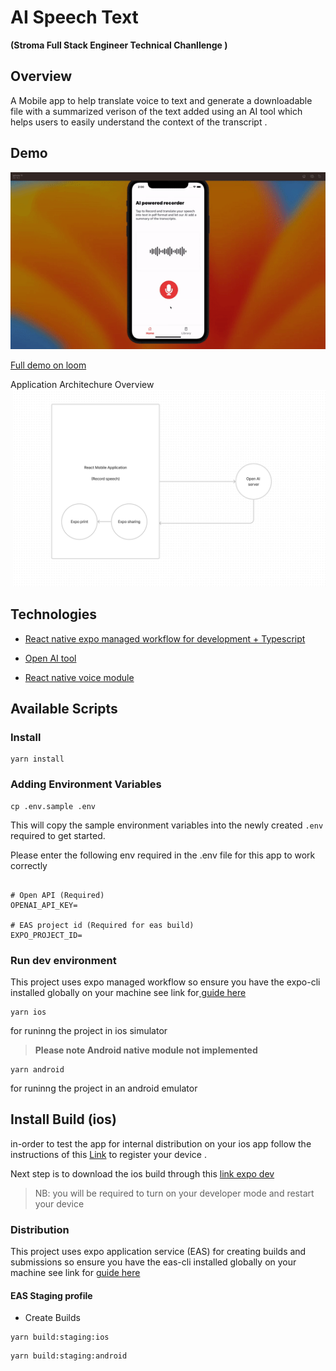 # AI Speech Text

**(Stroma Full Stack Engineer Technical Chanllenge )**

## Overview

A Mobile app to help translate voice to text and generate a downloadable file with a summarized verison of the text added using an AI tool which helps users to easily understand the context of the transcript .

## Demo 

![gif demo video](docs/demo.gif)

[Full  demo on loom](https://www.loom.com/share/7ccffa30cc3040a5bf238c628853110f)


Application Architechure Overview
<img
  src="/docs/app-architechure-overview.png"
  alt="Alt text"
  title="Optional title"
  style="margin:0 4px; max-width: 500px"
/>

## Technologies

- [React native expo managed workflow for development + Typescript](https://expo.dev/tools)

- [Open AI tool](https://platform.openai.com/overview)

- [React native voice module](https://www.npmjs.com/package/@react-native-voice/voice)

## Available Scripts

### Install

```
yarn install
```

### Adding Environment Variables

```
cp .env.sample .env
```

This will copy the sample environment variables into the newly created `.env` required to get started.

Please enter the following env required in the .env file for this app to work correctly

```

# Open API (Required)
OPENAI_API_KEY=

# EAS project id (Required for eas build)
EXPO_PROJECT_ID=

```

### Run dev environment

This project uses expo managed workflow so ensure you have the expo-cli installed globally on your machine see link for[ guide here ](https://docs.expo.dev/get-started/installation/#expo-cli)

```
yarn ios
```

for runinng the project in ios simulator

> **Please note Android native module not implemented**


```
yarn android
```

for runinng the project in an android emulator


## Install Build (ios)

in-order to test the app for internal distribution on your ios app follow the instructions of this  [Link](https://expo.dev/register-device/b293a506-708a-498e-9349-585760363a01) to register your device .

Next step is to download the ios build through this [link expo dev](https://expo.dev/accounts/cmcwebcode/projects/ai-speech-text/builds/ed72fec9-5e17-4258-ab0d-0703e2f470b6)


> NB: you will be required to turn on your developer mode and restart your device 

### Distribution

This project uses expo application service (EAS) for creating builds and submissions so ensure you have the eas-cli installed globally on your machine see link for [guide here](https://docs.expo.dev/eas/)

#### EAS Staging profile

- Create Builds

```
yarn build:staging:ios
```


```
yarn build:staging:android
```
